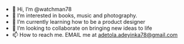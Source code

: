 - 👋 Hi, I’m @watchman78
- 👀 I’m interested in books, music and photography.
- 🌱 I’m currently learning how to be a product designer
- 💞️ I’m looking to collaborate on bringing new ideas to life
- 📫 How to reach me. EMAIL me at adetola.adeyinka78@gmail.com

<!---
watchman78/watchman78 is a ✨ special ✨ repository because its `README.md` (this file) appears on your GitHub profile.
You can click the Preview link to take a look at your changes.
--->
